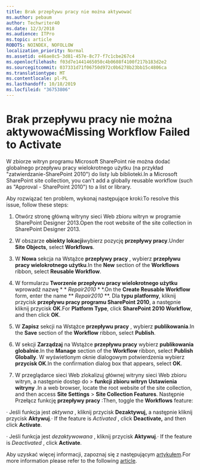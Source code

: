 ```yaml
---
title: Brak przepływu pracy nie można aktywować
ms.author: pebaum
author: Techwriter40
ms.date: 12/3/2018
ms.audience: ITPro
ms.topic: article
ROBOTS: NOINDEX, NOFOLLOW
localization_priority: Normal
ms.assetid: e46ae8c5-3d81-457e-8c77-f7c1cbe267c4
ms.openlocfilehash: f03d7e1441465050c4b0608f4100f217b183d2e2
ms.sourcegitcommit: 037331d71f06750d972c0b6278b23bb15c4806ca
ms.translationtype: MT
ms.contentlocale: pl-PL
ms.lasthandoff: 10/18/2019
ms.locfileid: "36753806"
---
```

# <a name="missing-workflow-failed-to-activate"></a><span data-ttu-id="ff249-102">Brak przepływu pracy nie można aktywować</span><span class="sxs-lookup"><span data-stu-id="ff249-102">Missing Workflow Failed to Activate</span></span>

<span data-ttu-id="ff249-103">W zbiorze witryn programu Microsoft SharePoint nie można dodać globalnego przepływu pracy wielokrotnego użytku (na przykład "zatwierdzanie-SharePoint 2010") do listy lub biblioteki.</span><span class="sxs-lookup"><span data-stu-id="ff249-103">In a Microsoft SharePoint site collection, you can't add a globally reusable workflow (such as "Approval - SharePoint 2010") to a list or library.</span></span>
  
<span data-ttu-id="ff249-104">Aby rozwiązać ten problem, wykonaj następujące kroki:</span><span class="sxs-lookup"><span data-stu-id="ff249-104">To resolve this issue, follow these steps:</span></span> 
  
1. <span data-ttu-id="ff249-105">Otwórz stronę główną witryny sieci Web zbioru witryn w programie SharePoint Designer 2013.</span><span class="sxs-lookup"><span data-stu-id="ff249-105">Open the root website of the site collection in SharePoint Designer 2013.</span></span>
  
2. <span data-ttu-id="ff249-106">W obszarze **obiekty lokacji**wybierz pozycję **przepływy pracy**.</span><span class="sxs-lookup"><span data-stu-id="ff249-106">Under **Site Objects**, select **Workflows**.</span></span> 
  
3. <span data-ttu-id="ff249-107">W **Nowa** sekcja na Wstążce **przepływy pracy** , wybierz **przepływu pracy wielokrotnego użytku**.</span><span class="sxs-lookup"><span data-stu-id="ff249-107">In the **New** section of the **Workflows** ribbon, select **Reusable Workflow**.</span></span> 
  
4. <span data-ttu-id="ff249-108">W formularzu **Tworzenie przepływu pracy wielokrotnego użytku** wprowadź nazwę \* \* *Repair2010* \* \*.</span><span class="sxs-lookup"><span data-stu-id="ff249-108">On the **Create Reusable Workflow** form, enter the name \*\* *Repair2010* \*\*.</span></span> <span data-ttu-id="ff249-109">Dla **typu platformy**, kliknij przycisk **przepływu pracy programu SharePoint 2010**, a następnie kliknij przycisk **OK**.</span><span class="sxs-lookup"><span data-stu-id="ff249-109">For **Platform Type**, click **SharePoint 2010 Workflow**, and then click **OK**.</span></span> 
  
1. <span data-ttu-id="ff249-110">W **Zapisz** sekcji na Wstążce **przepływu pracy** , wybierz **publikowania**.</span><span class="sxs-lookup"><span data-stu-id="ff249-110">In the **Save** section of the **Workflow** ribbon, select **Publish**.</span></span> 
  
2. <span data-ttu-id="ff249-111">W sekcji **Zarządzaj** na Wstążce **przepływu pracy** wybierz **publikowania globalnie**.</span><span class="sxs-lookup"><span data-stu-id="ff249-111">In the **Manage** section of the **Workflow** ribbon, select **Publish Globally**.</span></span> <span data-ttu-id="ff249-112">W wyświetlonym oknie dialogowym potwierdzenia wybierz **przycisk OK**.</span><span class="sxs-lookup"><span data-stu-id="ff249-112">In the confirmation dialog box that appears, select **OK**.</span></span> 
  
3. <span data-ttu-id="ff249-113">W przeglądarce sieci Web zlokalizuj głównej witryny sieci Web zbioru witryn, a następnie dostęp do \> **funkcji zbioru witryn** **Ustawienia witryny** .</span><span class="sxs-lookup"><span data-stu-id="ff249-113">In a web browser, locate the root website of the site collection, and then access **Site Settings** \> **Site Collection Features**.</span></span> <span data-ttu-id="ff249-114">Następnie Przełącz funkcję **przepływy pracy** :</span><span class="sxs-lookup"><span data-stu-id="ff249-114">Then, toggle the **Workflows** feature:</span></span> 
  
<span data-ttu-id="ff249-115">· Jeśli funkcja jest *aktywna* , kliknij przycisk **Dezaktywuj,** a następnie kliknij przycisk **Aktywuj**.</span><span class="sxs-lookup"><span data-stu-id="ff249-115">· If the feature is  *Activated*  , click **Deactivate,** and then click **Activate**.</span></span> 
  
<span data-ttu-id="ff249-116">· Jeśli funkcja jest *dezaktywowana* , kliknij przycisk **Aktywuj**.</span><span class="sxs-lookup"><span data-stu-id="ff249-116">· If the feature is  *Deactivated*  , click **Activate**.</span></span> 
  
<span data-ttu-id="ff249-117">Aby uzyskać więcej informacji, zapoznaj się z następującym [artykułem](https://go.microsoft.com/fwlink/?linkid=2047770&amp;clcid=0x409).</span><span class="sxs-lookup"><span data-stu-id="ff249-117">For more information please refer to the following [article](https://go.microsoft.com/fwlink/?linkid=2047770&amp;clcid=0x409).</span></span>
  

